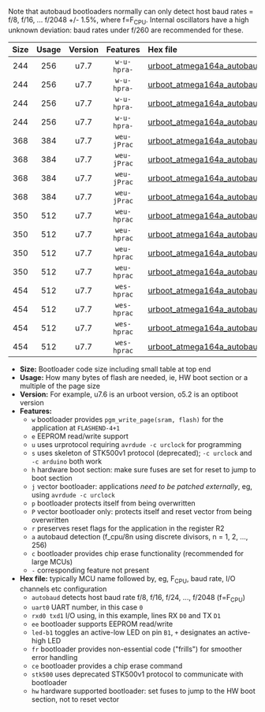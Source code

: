 Note that autobaud bootloaders normally can only detect host baud rates = f/8, f/16, ... f/2048 +/- 1.5%, where f=F<sub>CPU</sub>. Internal oscillators have a high unknown deviation: baud rates under f/260 are recommended for these.

|Size|Usage|Version|Features|Hex file|
|:-:|:-:|:-:|:-:|:--|
|244|256|u7.7|`w-u-hpra-`|[urboot_atmega164a_autobaud_uart0_rxd0_txd1_led+b0_hw.hex](https://raw.githubusercontent.com/stefanrueger/urboot.hex/main/cores/mightycore/atmega164a/autobaud/urboot_atmega164a_autobaud_uart0_rxd0_txd1_led+b0_hw.hex)|
|244|256|u7.7|`w-u-hpra-`|[urboot_atmega164a_autobaud_uart0_rxd0_txd1_led+b7_hw.hex](https://raw.githubusercontent.com/stefanrueger/urboot.hex/main/cores/mightycore/atmega164a/autobaud/urboot_atmega164a_autobaud_uart0_rxd0_txd1_led+b7_hw.hex)|
|244|256|u7.7|`w-u-hpra-`|[urboot_atmega164a_autobaud_uart1_rxd2_txd3_led+b0_hw.hex](https://raw.githubusercontent.com/stefanrueger/urboot.hex/main/cores/mightycore/atmega164a/autobaud/urboot_atmega164a_autobaud_uart1_rxd2_txd3_led+b0_hw.hex)|
|244|256|u7.7|`w-u-hpra-`|[urboot_atmega164a_autobaud_uart1_rxd2_txd3_led+b7_hw.hex](https://raw.githubusercontent.com/stefanrueger/urboot.hex/main/cores/mightycore/atmega164a/autobaud/urboot_atmega164a_autobaud_uart1_rxd2_txd3_led+b7_hw.hex)|
|368|384|u7.7|`weu-jPrac`|[urboot_atmega164a_autobaud_uart0_rxd0_txd1_ee_led+b0_fr_ce.hex](https://raw.githubusercontent.com/stefanrueger/urboot.hex/main/cores/mightycore/atmega164a/autobaud/urboot_atmega164a_autobaud_uart0_rxd0_txd1_ee_led+b0_fr_ce.hex)|
|368|384|u7.7|`weu-jPrac`|[urboot_atmega164a_autobaud_uart0_rxd0_txd1_ee_led+b7_fr_ce.hex](https://raw.githubusercontent.com/stefanrueger/urboot.hex/main/cores/mightycore/atmega164a/autobaud/urboot_atmega164a_autobaud_uart0_rxd0_txd1_ee_led+b7_fr_ce.hex)|
|368|384|u7.7|`weu-jPrac`|[urboot_atmega164a_autobaud_uart1_rxd2_txd3_ee_led+b0_fr_ce.hex](https://raw.githubusercontent.com/stefanrueger/urboot.hex/main/cores/mightycore/atmega164a/autobaud/urboot_atmega164a_autobaud_uart1_rxd2_txd3_ee_led+b0_fr_ce.hex)|
|368|384|u7.7|`weu-jPrac`|[urboot_atmega164a_autobaud_uart1_rxd2_txd3_ee_led+b7_fr_ce.hex](https://raw.githubusercontent.com/stefanrueger/urboot.hex/main/cores/mightycore/atmega164a/autobaud/urboot_atmega164a_autobaud_uart1_rxd2_txd3_ee_led+b7_fr_ce.hex)|
|350|512|u7.7|`weu-hprac`|[urboot_atmega164a_autobaud_uart0_rxd0_txd1_ee_led+b0_fr_ce_hw.hex](https://raw.githubusercontent.com/stefanrueger/urboot.hex/main/cores/mightycore/atmega164a/autobaud/urboot_atmega164a_autobaud_uart0_rxd0_txd1_ee_led+b0_fr_ce_hw.hex)|
|350|512|u7.7|`weu-hprac`|[urboot_atmega164a_autobaud_uart0_rxd0_txd1_ee_led+b7_fr_ce_hw.hex](https://raw.githubusercontent.com/stefanrueger/urboot.hex/main/cores/mightycore/atmega164a/autobaud/urboot_atmega164a_autobaud_uart0_rxd0_txd1_ee_led+b7_fr_ce_hw.hex)|
|350|512|u7.7|`weu-hprac`|[urboot_atmega164a_autobaud_uart1_rxd2_txd3_ee_led+b0_fr_ce_hw.hex](https://raw.githubusercontent.com/stefanrueger/urboot.hex/main/cores/mightycore/atmega164a/autobaud/urboot_atmega164a_autobaud_uart1_rxd2_txd3_ee_led+b0_fr_ce_hw.hex)|
|350|512|u7.7|`weu-hprac`|[urboot_atmega164a_autobaud_uart1_rxd2_txd3_ee_led+b7_fr_ce_hw.hex](https://raw.githubusercontent.com/stefanrueger/urboot.hex/main/cores/mightycore/atmega164a/autobaud/urboot_atmega164a_autobaud_uart1_rxd2_txd3_ee_led+b7_fr_ce_hw.hex)|
|454|512|u7.7|`wes-hprac`|[urboot_atmega164a_autobaud_uart0_rxd0_txd1_ee_led+b0_fr_ce_stk500_hw.hex](https://raw.githubusercontent.com/stefanrueger/urboot.hex/main/cores/mightycore/atmega164a/autobaud/urboot_atmega164a_autobaud_uart0_rxd0_txd1_ee_led+b0_fr_ce_stk500_hw.hex)|
|454|512|u7.7|`wes-hprac`|[urboot_atmega164a_autobaud_uart0_rxd0_txd1_ee_led+b7_fr_ce_stk500_hw.hex](https://raw.githubusercontent.com/stefanrueger/urboot.hex/main/cores/mightycore/atmega164a/autobaud/urboot_atmega164a_autobaud_uart0_rxd0_txd1_ee_led+b7_fr_ce_stk500_hw.hex)|
|454|512|u7.7|`wes-hprac`|[urboot_atmega164a_autobaud_uart1_rxd2_txd3_ee_led+b0_fr_ce_stk500_hw.hex](https://raw.githubusercontent.com/stefanrueger/urboot.hex/main/cores/mightycore/atmega164a/autobaud/urboot_atmega164a_autobaud_uart1_rxd2_txd3_ee_led+b0_fr_ce_stk500_hw.hex)|
|454|512|u7.7|`wes-hprac`|[urboot_atmega164a_autobaud_uart1_rxd2_txd3_ee_led+b7_fr_ce_stk500_hw.hex](https://raw.githubusercontent.com/stefanrueger/urboot.hex/main/cores/mightycore/atmega164a/autobaud/urboot_atmega164a_autobaud_uart1_rxd2_txd3_ee_led+b7_fr_ce_stk500_hw.hex)|

- **Size:** Bootloader code size including small table at top end
- **Usage:** How many bytes of flash are needed, ie, HW boot section or a multiple of the page size
- **Version:** For example, u7.6 is an urboot version, o5.2 is an optiboot version
- **Features:**
  + `w` bootloader provides `pgm_write_page(sram, flash)` for the application at `FLASHEND-4+1`
  + `e` EEPROM read/write support
  + `u` uses urprotocol requiring `avrdude -c urclock` for programming
  + `s` uses skeleton of STK500v1 protocol (deprecated); `-c urclock` and `-c arduino` both work
  + `h` hardware boot section: make sure fuses are set for reset to jump to boot section
  + `j` vector bootloader: applications *need to be patched externally*, eg, using `avrdude -c urclock`
  + `p` bootloader protects itself from being overwritten
  + `P` vector bootloader only: protects itself and reset vector from being overwritten
  + `r` preserves reset flags for the application in the register R2
  + `a` autobaud detection (f_cpu/8n using discrete divisors, n = 1, 2, ..., 256)
  + `c` bootloader provides chip erase functionality (recommended for large MCUs)
  + `-` corresponding feature not present
- **Hex file:** typically MCU name followed by, eg, F<sub>CPU</sub>, baud rate, I/O channels etc configuration
  + `autobaud` detects host baud rate f/8, f/16, f/24, ..., f/2048 (f=F<sub>CPU</sub>)
  + `uart0` UART number, in this case `0`
  + `rxd0 txd1` I/O using, in this example, lines RX `D0` and TX `D1`
  + `ee` bootloader supports EEPROM read/write
  + `led-b1` toggles an active-low LED on pin `B1`, `+` designates an active-high LED
  + `fr` bootloader provides non-essential code ("frills") for smoother error handling
  + `ce` bootloader provides a chip erase command
  + `stk500` uses deprecated STK500v1 protocol to communicate with bootloader
  + `hw` hardware supported bootloader: set fuses to jump to the HW boot section, not to reset vector
